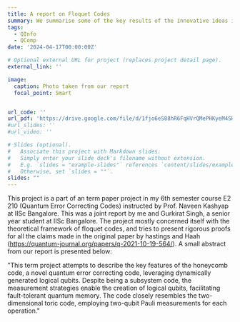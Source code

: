 ```yaml
---
title: A report on Floquet Codes
summary: We summarise some of the key results of the innovative ideas in Floquet Codes, and provide rigorous proofs of all theorems
tags:
  - QInfo
  - QComp
date: '2024-04-17T00:00:00Z'

# Optional external URL for project (replaces project detail page).
external_link: ''

image:
  caption: Photo taken from our report
  focal_point: Smart


url_code: ''
url_pdf: 'https://drive.google.com/file/d/1fjo6eS88hR6FqHVrQMePHKyeM4SHomcE/view?usp=sharing'
#url_slides: ''
#url_video: ''

# Slides (optional).
#   Associate this project with Markdown slides.
#   Simply enter your slide deck's filename without extension.
#   E.g. `slides = "example-slides"` references `content/slides/example-slides.md`.
#   Otherwise, set `slides = ""`.
slides: ""
---
```


This project is a part of an term paper project in my 6th semester course E2 210 (Quantum Error Correcting Codes) instructed by Prof. Naveen Kashyap at IISc Bangalore. This was a joint report by me and Gurkirat Singh, a senior year student at IISc Bangalore. The project mostly concerned itself with the theoretical framework of floquet codes, and tries to present rigorous proofs for all the claims made in the original paper by hastings and Haah (https://quantum-journal.org/papers/q-2021-10-19-564/). A small abstract from our report is presented below:

"This term project attempts to describe the key features of the honeycomb code, a novel quantum error correcting code, leveraging dynamically generated logical qubits. Despite being a subsystem code, the measurement strategies enable the creation of logical qubits, facilitating fault-tolerant quantum memory. The code closely resembles the two-dimensional toric code, employing two-qubit Pauli measurements for each operation."



